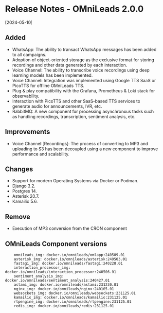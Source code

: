 # Release Notes - OMniLeads 2.0.0

[2024-05-10]

## Added

* WhatsApp: The ability to transact WhatsApp messages has been added to all campaigns.
* Adoption of object-oriented storage as the exclusive format for storing recordings and other data generated by each interaction.
* Voice Channel: The ability to transcribe voice recordings using deep learning models has been implemented.
* Voice Channel: Integration was implemented using Google TTS SaaS or PicoTTS for offline OMniLeads TTS.
* Plug & play compatibility with the Grafana, Prometheus & Loki stack for observability.
* Interaction with PicoTTS and other SaaS-based TTS services to generate audio for announcements, IVR, etc.
* RabbitMQ: A new component for processing asynchronous tasks such as handling recordings, transcription, sentiment analysis, etc.

## Improvements

* Voice Channel [Recordings]: The process of converting to MP3 and uploading to S3 has been decoupled using a new component to improve performance and scalability.

## Changes 

* Support for modern Operating Systems via Docker or Podman.
* Django 3.2.
* Postgres 14.
* Asterisk 20.7.
* Kamailio 5.6.

## Remove

* Execution of MP3 conversion from the CRON component

## OMniLeads Component versions

```
    omnileads_img: docker.io/omnileads/omlapp:240509.01
    asterisk_img: docker.io/omnileads/asterisk:240503.01
    fastagi_img: docker.io/omnileads/fastagi:240228.01
    interaction_processor_img: docker.io/omnileads/interaction_processor:240506.01
    sentiment_analysis_img: docker.io/omnileads/sentiment_analysis:240427.01
    astami_img: docker.io/omnileads/astami:231230.01
    nginx_img: docker.io/omnileads/nginx:240105.01
    websockets_img: docker.io/omnileads/websockets:231125.01
    kamailio_img: docker.io/omnileads/kamailio:231125.01
    rtpengine_img: docker.io/omnileads/rtpengine:231125.01
    redis_img: docker.io/omnileads/redis:231125.01
```